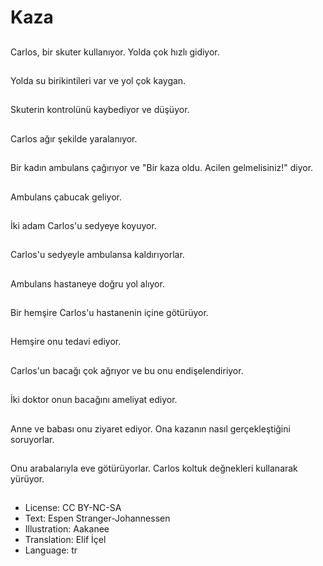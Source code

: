 # Kaza

##
Carlos, bir skuter kullanıyor. Yolda çok hızlı gidiyor.

##
Yolda su birikintileri var ve yol çok kaygan.

##
Skuterin kontrolünü kaybediyor ve düşüyor.

##
Carlos ağır şekilde yaralanıyor.

##
Bir kadın ambulans çağırıyor ve "Bir kaza oldu. Acilen gelmelisiniz!" diyor.

##
Ambulans çabucak geliyor.

##
İki adam Carlos'u sedyeye koyuyor.

##
Carlos'u sedyeyle ambulansa kaldırıyorlar.

##
Ambulans hastaneye doğru yol alıyor.

##
Bir hemşire Carlos'u hastanenin içine götürüyor.

##
Hemşire onu tedavi ediyor.

##
Carlos'un bacağı çok ağrıyor ve bu onu endişelendiriyor.

##
İki doktor onun bacağını ameliyat ediyor.

##
Anne ve babası onu ziyaret ediyor. Ona kazanın nasıl gerçekleştiğini soruyorlar.

##
Onu arabalarıyla eve götürüyorlar. Carlos koltuk değnekleri kullanarak yürüyor.

##
* License: CC BY-NC-SA
* Text: Espen Stranger-Johannessen
* Illustration: Aakanee
* Translation: Elif İçel
* Language: tr
